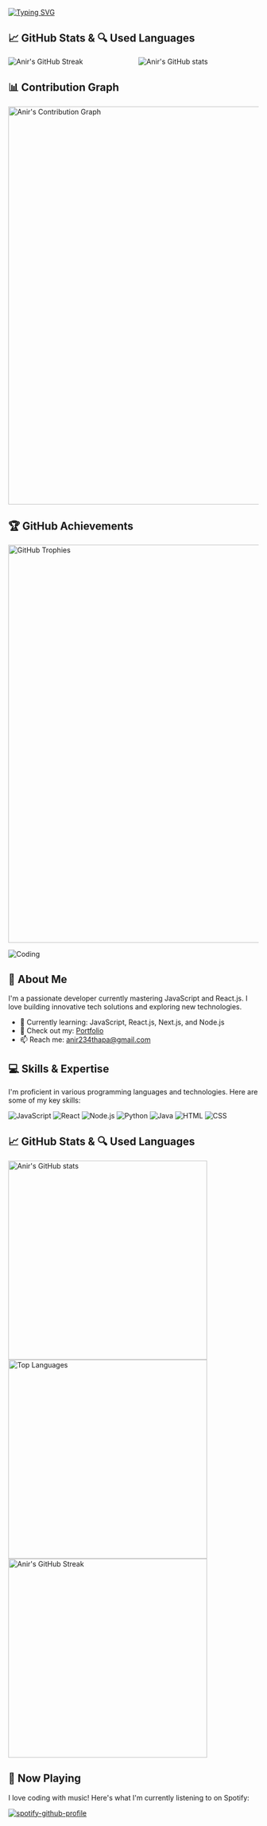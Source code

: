 [![Typing SVG](https://readme-typing-svg.herokuapp.com?font=Fira+Code&pause=1000&width=435&lines=+Hi+there%2C+I'm+Anir+Jung+Thapa!%F0%9F%91%8B)](https://git.io/typing-svg)


## 📈 GitHub Stats & 🔍 Used Languages

<div style="display: flex; justify-content: space-between; width: 100%; margin-top: 10px;">
  <img style="flex: 1; max-width: 48%; margin-right: 2%;" src="https://github-readme-streak-stats.herokuapp.com/?user=aneer-thapa1&theme=dark" alt="Anir's GitHub Streak" />
  <img style="flex: 1; max-width: 48%;" src="https://github-readme-stats.vercel.app/api?username=aneer-thapa1&show_icons=true&theme=radical" alt="Anir's GitHub stats" />
</div>


## 📊 Contribution Graph

<img width="800px" src="https://github-readme-activity-graph.vercel.app/graph?username=aneer-thapa1&bg_color=0d0d0d&color=5bc8c1&line=2c8f96&point=403d3d&area=true&hide_border=true" alt="Anir's Contribution Graph" />

## 🏆 GitHub Achievements

<img width="800px" src="https://github-profile-trophy.vercel.app/?username=aneer-thapa1&theme=nord&no-frame=true&row=1&column=6" alt="GitHub Trophies" />





![Coding](https://media.giphy.com/media/QHE5gWI0QjqF2/giphy.gif)

## 🚀 About Me
I'm a passionate developer currently mastering JavaScript and React.js. I love building innovative tech solutions and exploring new technologies.

- 🌱 Currently learning: JavaScript, React.js, Next.js, and Node.js
- 💼 Check out my: [Portfolio](https://anirjungthapa.netlify.app)
- 📫 Reach me: [anir234thapa@gmail.com](mailto:anir234thapa@gmail.com)

## 💻 Skills & Expertise
I'm proficient in various programming languages and technologies. Here are some of my key skills:

![JavaScript](https://img.shields.io/badge/-JavaScript-F7DF1E?style=for-the-badge&logo=javascript&logoColor=black)
![React](https://img.shields.io/badge/-React-61DAFB?style=for-the-badge&logo=react&logoColor=black)
![Node.js](https://img.shields.io/badge/-Node.js-339933?style=for-the-badge&logo=node.js&logoColor=white)
![Python](https://img.shields.io/badge/-Python-3776AB?style=for-the-badge&logo=python&logoColor=white)
![Java](https://img.shields.io/badge/-Java-007396?style=for-the-badge&logo=java&logoColor=white)
![HTML](https://img.shields.io/badge/-HTML-E34F26?style=for-the-badge&logo=html5&logoColor=white)
![CSS](https://img.shields.io/badge/-CSS-1572B6?style=for-the-badge&logo=css3&logoColor=white)

## 📈 GitHub Stats & 🔍 Used Languages

<img width="400px" src="https://github-readme-stats.vercel.app/api?username=aneer-thapa1&show_icons=true&theme=radical" alt="Anir's GitHub stats" />

<img width="400px" src="https://github-readme-stats.vercel.app/api/top-langs/?username=aneer-thapa1&layout=compact&theme=radical&langs_count=8" alt="Top Languages" />

<img width="400px" src="https://github-readme-streak-stats.herokuapp.com/?user=aneer-thapa1&theme=dark" alt="Anir's GitHub Streak" />





## 🎵 Now Playing
I love coding with music! Here's what I'm currently listening to on Spotify:

[![spotify-github-profile](https://spotify-github-profile.kittinanx.com/api/view?uid=31pqrrwmiuxklyx2kfen6pwhd3zi&cover_image=true&theme=default&show_offline=true&background_color=000000&interchange=true&bar_color=28c39c&bar_color_cover=true)](https://spotify-github-profile.kittinanx.com/api/view?uid=31pqrrwmiuxklyx2kfen6pwhd3zi&redirect=true)
